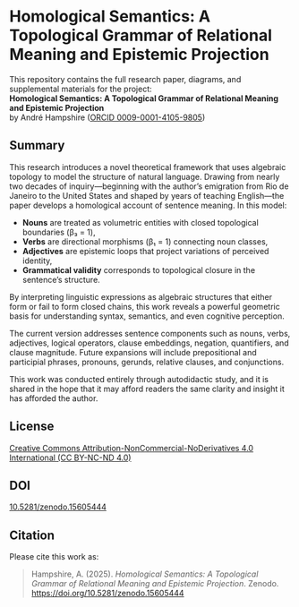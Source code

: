 # Homological Semantics: A Topological Grammar of Relational Meaning and Epistemic Projection

This repository contains the full research paper, diagrams, and supplemental materials for the project:  
**Homological Semantics: A Topological Grammar of Relational Meaning and Epistemic Projection**  
by André Hampshire ([ORCID 0009-0001-4105-9805](https://orcid.org/0009-0001-4105-9805))

## Summary

This research introduces a novel theoretical framework that uses algebraic topology to model the structure of natural language. Drawing from nearly two decades of inquiry—beginning with the author’s emigration from Rio de Janeiro to the United States and shaped by years of teaching English—the paper develops a homological account of sentence meaning. In this model:

- **Nouns** are treated as volumetric entities with closed topological boundaries (β₃ = 1),
- **Verbs** are directional morphisms (β₁ = 1) connecting noun classes,
- **Adjectives** are epistemic loops that project variations of perceived identity,
- **Grammatical validity** corresponds to topological closure in the sentence’s structure.

By interpreting linguistic expressions as algebraic structures that either form or fail to form closed chains, this work reveals a powerful geometric basis for understanding syntax, semantics, and even cognitive perception.

The current version addresses sentence components such as nouns, verbs, adjectives, logical operators, clause embeddings, negation, quantifiers, and clause magnitude. Future expansions will include prepositional and participial phrases, pronouns, gerunds, relative clauses, and conjunctions.

This work was conducted entirely through autodidactic study, and it is shared in the hope that it may afford readers the same clarity and insight it has afforded the author.

## License

[Creative Commons Attribution-NonCommercial-NoDerivatives 4.0 International (CC BY-NC-ND 4.0)](https://creativecommons.org/licenses/by-nc-nd/4.0/)

## DOI

[10.5281/zenodo.15605444](https://doi.org/10.5281/zenodo.15605444)

## Citation

Please cite this work as:

> Hampshire, A. (2025). *Homological Semantics: A Topological Grammar of Relational Meaning and Epistemic Projection*. Zenodo. https://doi.org/10.5281/zenodo.15605444
